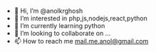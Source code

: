 - 👋 Hi, I’m @anolkrghosh
- 👀 I’m interested in php,js,nodejs,react,python
- 🌱 I’m currently learning python
- 💞️ I’m looking to collaborate on ...
- 📫 How to reach me mail.me.anol@gmail.com

<!---
anolkrghosh/anolkrghosh is a ✨ special ✨ repository because its `README.md` (this file) appears on your GitHub profile.
You can click the Preview link to take a look at your changes.
--->
